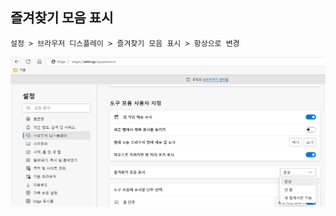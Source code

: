 ## 즐겨찾기 모음 표시

    설정 > 브라우저 디스플레이 > 즐겨찾기 모음 표시 > 항상으로 변경

<img width="800" src="https://raw.githubusercontent.com/oseongryu/til/refs/heads/main/public/img/edge/001.png"/>
